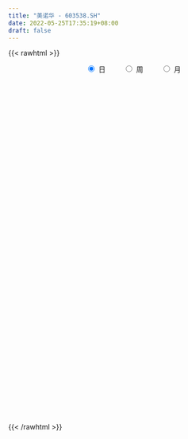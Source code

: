 ```yaml
---
title: "美诺华 - 603538.SH"
date: 2022-05-25T17:35:19+08:00
draft: false
---
```

{{< rawhtml >}}
    <div style="text-align: center">
        <label style="padding: 1rem;"><input style="margin-right: .5rem" type="radio" name="period" value="D" checked onclick="period_change(this)">日</label>
        <label style="padding: 1rem;"><input style="margin-right: .5rem" type="radio" name="period" value="W" onclick="period_change(this)">周</label>
        <label style="padding: 1rem;"><input style="margin-right: .5rem" type="radio" name="period" value="M" onclick="period_change(this)">月</label>
    </div>
    <div id="chart" style="height: 700px;"></div> 
    <script type="text/javascript">
        const D_v = [101509.86,77983.57,61990.1,72446.49,98496.09,72196.85,51278.34,44617.41,46410.54,61739.59,35628.0,101237.52,143397.83,104773.2,108444.79,111631.37,116997.83,120921.35,75676.99,84273.0,98879.96,60684.23,52141.86,52624.05,76038.33,61165.0,46690.86,50157.41,48902.5,52890.7,56224.4,46754.69,52794.32,44688.07,52999.59,61355.25,82078.17,33725.09,48815.95,31330.51,42282.07,28823.33,54162.56,39557.07,32168.35,34734.06,25665.54,41543.98,35601.46,45868.29,54881.11,40632.78,36849.16,42902.43,51967.14,43229.12,57947.31,33888.45,35408.0,36376.3,34069.43,42092.69,36943.45,34382.94,27628.51,25416.49,43336.16,22007.52,24365.72,26963.26,21442.0,24732.31,21743.31,44660.0,34645.9,31188.14,23027.72,51776.87,46417.66,32197.06,37072.39,24263.89,30145.68,43476.35,20200.27,15962.38,22598.08,23425.3,61645.22,133952.5,115313.52,65049.17,66238.01,71473.1,53689.39,46575.75,31470.53,55278.4,36216.94,27910.0,31661.62,27063.69,24966.94,34287.96,20115.81,27668.39,20802.28,13371.89,19413.54,15858.84,31680.21,74444.79,26793.86,23030.0,25979.16,14428.09,41780.61,20703.99,13764.7,35134.06,65538.29,54973.21,30983.71,74184.82,34961.04,19897.08,30358.2,33469.66,56375.26,32607.67,31205.2,30153.88,54146.08,67103.76,34839.69,31319.0,38860.23,36543.92,27541.81,48035.34,34016.09,25958.95,17417.2,30044.2,21926.83,22101.86,15345.0,18488.64,24659.65,14274.18,49556.28,23272.19,35439.69,35260.91,26594.61,28719.24,22392.88,28844.52,35281.03,26513.97,34673.15,23616.1,29923.33,18120.28,37194.64,25318.0,61041.91,31845.47,43346.69,19229.17,23364.74,28598.06,14092.0,23094.35,13892.0,17205.28,12559.0,11605.43,15969.56,16650.8,26886.54,32885.17,18242.14,15736.26,11340.8,16318.6,12051.0,17484.2,18377.34,46399.23,31567.78,33067.6,16613.1,13122.63,13256.36,9970.1,92509.7,60882.83,103925.59,40937.32,32054.52,48885.96,435438.13,45156.48,510069.79,500605.81,330754.4,292547.56,238022.27,266483.35,302492.87,383646.94,12600.06,366662.91,363165.32,361481.14,266915.74,298662.72,206981.08,234908.92,188866.29,205212.96,231137.81,197123.52,224771.22,127068.47,132047.98,165121.48,143520.1,141529.53,177076.44,157562.91,222018.99,185322.15,176452.39,138966.53,182670.05,263118.52,206559.11,220749.92,367039.84,252191.01,222890.29,136271.55,94147.91,100926.08,137807.64,84942.07,120752.87,81468.66]
const D_histogram = [0.0,-0.0485014245,-0.0922025243,-0.0531744684,0.0715197916,0.0670715294,0.0328136827,0.0256270181,-0.0236240538,-0.1144735606,-0.1785095229,0.0173406947,0.1500725161,0.3023132531,0.4128015151,0.7194927122,0.9151010989,1.1334060854,1.1381205172,1.0603643964,0.7896250834,0.5271068558,0.1974242086,-0.0126571593,0.0457854167,0.174277269,0.2393479499,0.2326310622,0.1150088206,0.0754522894,0.1084254864,0.0744787205,0.0078557315,-0.1281039832,-0.3383940047,-0.4724350686,-0.7050200805,-0.776887395,-0.9122368694,-0.9512041652,-0.9038522563,-0.8321754707,-0.7094606214,-0.6750819848,-0.6644254797,-0.6747017616,-0.6130588644,-0.5062580265,-0.469409844,-0.5213025813,-0.6325660707,-0.7048445582,-0.7051729026,-0.6338909584,-0.5953218675,-0.4547534645,-0.2770078741,-0.1325099513,-0.0882377855,-0.103161301,-0.0590817629,-0.0133815019,0.0022514639,0.0033196074,0.0232750145,0.0418440926,-0.0359746889,-0.0615561022,-0.0401512936,-0.0439338315,-0.0402305303,0.0261363842,0.0599561039,0.0223267336,0.0190555377,-0.0053104048,-0.0154434772,0.0936771107,0.1165328688,0.1623514907,0.2325544039,0.2863891316,0.3520168192,0.3569758125,0.3343224442,0.3273347298,0.301706417,0.2714321333,0.2736757628,0.4748872483,0.6302717458,0.6394988943,0.7019568251,0.7150471795,0.5889416163,0.3827736236,0.3022852253,0.3513257989,0.3224659925,0.2564066534,0.2260694492,0.1400633523,0.0348416005,-0.1242127358,-0.1775610852,-0.2642001023,-0.3448631335,-0.360606486,-0.3703883223,-0.3521022669,-0.4044482497,-0.6109945851,-0.6913723429,-0.6779462955,-0.6501950204,-0.5866343929,-0.4311482684,-0.3209396845,-0.2435178387,-0.0925086143,0.1377617511,0.1966425634,0.2492258752,0.3902639912,0.4686945413,0.4918551705,0.4818675879,0.5003064181,0.5969967902,0.622070749,0.5835702679,0.5569648749,0.5743164239,0.6597585873,0.6899984501,0.6256829898,0.4721387177,0.2651732632,0.0968726681,-0.0685860413,-0.1519577879,-0.2110710212,-0.2405505985,-0.3093513467,-0.3295630429,-0.3787743486,-0.3840067556,-0.4115786516,-0.4048203531,-0.3612981048,-0.1813191669,-0.0811866262,0.0014880889,0.0950484823,0.1571253977,0.1901131943,0.189304204,0.226273416,0.1549177056,0.0547914196,0.0770496462,-0.000824886,0.039398429,0.0429547887,0.1228002337,0.1375066541,0.2270871805,0.2530846637,0.1217798936,0.0025095625,-0.1023330105,-0.2511155365,-0.3558875177,-0.4976086888,-0.5722388777,-0.6378918512,-0.6036778286,-0.5340901782,-0.4709268654,-0.3910536317,-0.3773930531,-0.4255108915,-0.399091621,-0.3155802632,-0.2280229952,-0.1815669669,-0.1201360385,-0.079069048,-0.0814563133,0.047498742,0.1006604596,0.2156192192,0.2715341404,0.2990168497,0.3091092972,0.2955811006,0.4166167565,0.4781301847,0.7073437801,1.0491004855,1.464703004,1.926992788,2.2054861962,2.5712392332,2.9558021592,3.0789222818,2.8096379463,2.6773625584,2.0829616593,1.7205465002,1.5454158555,1.5794836846,1.8847914832,2.0539035455,2.4668052182,1.9899031283,1.0287225432,0.4897911769,-0.4070110375,-1.4355078873,-2.2321758807,-2.5597191442,-3.0616156501,-3.2763825979,-3.2324677203,-3.1323934637,-2.8739727347,-2.7645307502,-2.7051441266,-2.4341243918,-2.0914470477,-2.0980444371,-2.1818629487,-2.0456156365,-1.7183938994,-1.3306587472,-0.9171824227,-0.4529116838,-0.2334656772,-0.1414284316,0.2421351103,0.3620989598,0.1514618225,-0.0042512784,-0.1301301625,-0.1155423705,-0.0810608827,-0.0548785333,-0.2438291264,-0.2521116089]
const D_fast = [0.0,-0.0606267806,-0.1273785115,-0.1016440727,0.0409301353,0.0532497553,0.0271953294,0.0264154192,-0.0287416661,-0.148209563,-0.256872906,-0.0566875148,0.1135624357,0.341381486,0.5550701266,1.0416345018,1.4660181633,1.9676746711,2.2569192322,2.4442542105,2.3709211683,2.2401796547,1.9598530597,1.7466074019,1.8164963322,1.9885575016,2.11346517,2.1649060478,2.0760360114,2.0553425525,2.1154221212,2.1000950354,2.0354359792,1.8674502688,1.5725617461,1.320411915,0.9115718831,0.6454827198,0.2820740281,0.005305691,-0.1733054642,-0.3096725463,-0.3643228523,-0.4987147119,-0.6541645768,-0.833116299,-0.9247381179,-0.9445017866,-1.0250060651,-1.2072244478,-1.4766294548,-1.7251190819,-1.901740652,-1.9889314474,-2.0991928233,-2.0723127865,-1.9638191646,-1.8524487297,-1.8302360102,-1.870949851,-1.8416407536,-1.7992858681,-1.7830900362,-1.7811919909,-1.7554178302,-1.7263877289,-1.8132001826,-1.8541706215,-1.8428036363,-1.8575696321,-1.8639239635,-1.7910229529,-1.7422142072,-1.7742618942,-1.7727692057,-1.7984627493,-1.812456691,-1.6799168254,-1.6279278501,-1.5415213555,-1.4131798414,-1.2877478308,-1.1341159383,-1.039912992,-0.9789857492,-0.9041397812,-0.8543414897,-0.81675774,-0.7460951699,-0.4261618723,-0.1132094383,0.0558924338,0.2938395708,0.4856917201,0.506821561,0.3963469742,0.3914298822,0.5283019055,0.5800585972,0.5781009215,0.6042810796,0.5532908208,0.4567794691,0.2666719488,0.1689333282,0.0162442854,-0.1506345291,-0.2565295031,-0.35890842,-0.4286479313,-0.5821059766,-0.9414009582,-1.1946218018,-1.3506823282,-1.4854798082,-1.568577779,-1.5208787216,-1.4909050587,-1.4743626726,-1.3464806017,-1.0817697986,-0.9737283455,-0.8588385649,-0.6202344511,-0.4246302657,-0.2785058439,-0.1680265294,-0.0245110947,0.2214284749,0.4020201209,0.5094122068,0.6220480325,0.7829786876,1.0333604978,1.2360999731,1.3282052603,1.2926956675,1.1520235288,1.0079411007,0.825335881,0.7039746874,0.5920936989,0.5024764719,0.3563378871,0.2537354301,0.1098305373,0.0085964413,-0.1218701175,-0.2163169073,-0.2631191852,-0.128470039,-0.0486341548,0.0344125824,0.1517350964,0.2530933613,0.3336094564,0.3801265172,0.4736640831,0.4410377991,0.354609368,0.3961300061,0.3180492525,0.3681221748,0.3824172316,0.492962735,0.542045819,0.6883981405,0.7776667896,0.6768069928,0.5581640525,0.4277382268,0.2161768166,0.022432956,-0.2436903872,-0.4613802956,-0.6865062319,-0.8032116665,-0.8671465606,-0.9217149642,-0.9396051383,-1.020292823,-1.1747883843,-1.2481420191,-1.243525727,-1.2129742079,-1.2119099213,-1.1805130025,-1.159213274,-1.1819646176,-1.0411348768,-0.9628080443,-0.7939444799,-0.6701460237,-0.5679091019,-0.48053933,-0.4201722515,-0.1949824065,-0.0139364321,0.3921131083,0.9961449351,1.7779232046,2.7219611855,3.5518261428,4.5603889881,5.6839024539,6.576753147,7.009878298,7.5469435497,7.4732830654,7.5410045314,7.7522278506,8.1811666009,8.9576722702,9.6402602189,10.6698631961,10.6904368883,9.986436939,9.5699533669,8.5713983931,7.1840245716,5.829312608,4.8618395584,3.5945391399,2.5606765427,1.7964744902,1.1134503808,0.6533779261,0.0716872232,-0.5452121848,-0.882723548,-1.0629079659,-1.5940164646,-2.2233007133,-2.5984573102,-2.7008340479,-2.6457635826,-2.4615828638,-2.1105400458,-1.9494604585,-1.8927803208,-1.4486830013,-1.2381944119,-1.4109660936,-1.5677420141,-1.7261534388,-1.7404512395,-1.7262349723,-1.7137722562,-1.963680131,-2.0349905157]
const D_slow = [0.0,-0.0121253561,-0.0351759872,-0.0484696043,-0.0305896564,-0.013821774,-0.0056183534,0.0007884012,-0.0051176123,-0.0337360024,-0.0783633831,-0.0740282095,-0.0365100805,0.0390682328,0.1422686116,0.3221417896,0.5509170644,0.8342685857,1.118798715,1.3838898141,1.581296085,1.7130727989,1.7624288511,1.7592645612,1.7707109154,1.8142802327,1.8741172201,1.9322749857,1.9610271908,1.9798902632,2.0069966348,2.0256163149,2.0275802478,1.995554252,1.9109557508,1.7928469836,1.6165919635,1.4223701148,1.1943108974,0.9565098561,0.7305467921,0.5225029244,0.3451377691,0.1763672729,0.0102609029,-0.1584145375,-0.3116792536,-0.4382437602,-0.5555962212,-0.6859218665,-0.8440633842,-1.0202745237,-1.1965677494,-1.355040489,-1.5038709558,-1.617559322,-1.6868112905,-1.7199387783,-1.7419982247,-1.76778855,-1.7825589907,-1.7859043662,-1.7853415002,-1.7845115983,-1.7786928447,-1.7682318215,-1.7772254938,-1.7926145193,-1.8026523427,-1.8136358006,-1.8236934332,-1.8171593371,-1.8021703111,-1.7965886277,-1.7918247433,-1.7931523445,-1.7970132138,-1.7735939361,-1.7444607189,-1.7038728463,-1.6457342453,-1.5741369624,-1.4861327576,-1.3968888045,-1.3133081934,-1.231474511,-1.1560479067,-1.0881898734,-1.0197709327,-0.9010491206,-0.7434811841,-0.5836064605,-0.4081172543,-0.2293554594,-0.0821200553,0.0135733506,0.0891446569,0.1769761066,0.2575926047,0.3216942681,0.3782116304,0.4132274685,0.4219378686,0.3908846846,0.3464944133,0.2804443878,0.1942286044,0.1040769829,0.0114799023,-0.0765456644,-0.1776577268,-0.3304063731,-0.5032494588,-0.6727360327,-0.8352847878,-0.981943386,-1.0897304531,-1.1699653743,-1.2308448339,-1.2539719875,-1.2195315497,-1.1703709089,-1.1080644401,-1.0104984423,-0.893324807,-0.7703610144,-0.6498941174,-0.5248175128,-0.3755683153,-0.220050628,-0.0741580611,0.0650831576,0.2086622636,0.3736019105,0.546101523,0.7025222704,0.8205569499,0.8868502656,0.9110684327,0.8939219223,0.8559324754,0.8031647201,0.7430270704,0.6656892338,0.583298473,0.4886048859,0.392603197,0.2897085341,0.1885034458,0.0981789196,0.0528491279,0.0325524713,0.0329244936,0.0566866141,0.0959679636,0.1434962621,0.1908223131,0.2473906671,0.2861200935,0.2998179484,0.31908036,0.3188741385,0.3287237457,0.3394624429,0.3701625013,0.4045391648,0.46131096,0.5245821259,0.5550270993,0.5556544899,0.5300712373,0.4672923532,0.3783204737,0.2539183015,0.1108585821,-0.0486143807,-0.1995338378,-0.3330563824,-0.4507880987,-0.5485515067,-0.6428997699,-0.7492774928,-0.8490503981,-0.9279454639,-0.9849512127,-1.0303429544,-1.060376964,-1.080144226,-1.1005083043,-1.0886336188,-1.0634685039,-1.0095636991,-0.941680164,-0.8669259516,-0.7896486273,-0.7157533521,-0.611599163,-0.4920666168,-0.3152306718,-0.0529555504,0.3132202006,0.7949683976,1.3463399466,1.9891497549,2.7281002947,3.4978308652,4.2002403517,4.8695809913,5.3903214062,5.8204580312,6.2068119951,6.6016829162,7.072880787,7.5863566734,8.2030579779,8.70053376,8.9577143958,9.08016219,8.9784094306,8.6195324588,8.0614884887,7.4215587026,6.6561547901,5.8370591406,5.0289422105,4.2458438446,3.5273506609,2.8362179733,2.1599319417,1.5514008438,1.0285390818,0.5040279726,-0.0414377646,-0.5528416737,-0.9824401486,-1.3151048354,-1.5444004411,-1.657628362,-1.7159947813,-1.7513518892,-1.6908181116,-1.6002933717,-1.5624279161,-1.5634907357,-1.5960232763,-1.6249088689,-1.6451740896,-1.6588937229,-1.7198510045,-1.7828789068]
const D_data = [['2021-05-14', 36.8, 37.21, 35.9, 38.54],['2021-05-17', 37.68, 36.45, 36.1, 37.85],['2021-05-18', 36.1, 36.2, 35.15, 36.6],['2021-05-19', 36.24, 37.16, 35.3, 37.16],['2021-05-20', 37.01, 38.68, 36.01, 39.7],['2021-05-21', 38.54, 37.44, 37.05, 39.2],['2021-05-24', 36.66, 37.0, 36.13, 37.6],['2021-05-25', 36.9, 37.25, 36.9, 37.94],['2021-05-26', 36.8, 36.57, 36.2, 37.13],['2021-05-27', 36.45, 35.61, 35.26, 36.45],['2021-05-28', 35.35, 35.4, 35.22, 35.92],['2021-05-31', 36.59, 38.94, 36.28, 38.94],['2021-06-01', 40.43, 39.1, 38.35, 41.2],['2021-06-02', 39.49, 40.3, 38.51, 41.09],['2021-06-03', 40.88, 40.79, 40.1, 42.5],['2021-06-04', 40.79, 44.87, 40.79, 44.87],['2021-06-07', 46.38, 45.56, 44.68, 47.32],['2021-06-08', 45.54, 47.89, 45.54, 49.59],['2021-06-09', 47.74, 46.87, 46.62, 48.97],['2021-06-10', 46.5, 46.7, 46.15, 48.48],['2021-06-11', 46.67, 44.29, 43.78, 46.7],['2021-06-15', 43.8, 43.71, 43.03, 44.76],['2021-06-16', 43.53, 41.8, 41.6, 43.85],['2021-06-17', 42.38, 42.16, 41.3, 42.8],['2021-06-18', 42.68, 45.38, 41.99, 46.0],['2021-06-21', 45.01, 47.11, 45.01, 47.9],['2021-06-22', 47.49, 47.27, 45.7, 48.25],['2021-06-23', 46.98, 46.99, 46.44, 48.76],['2021-06-24', 46.5, 45.68, 45.3, 46.77],['2021-06-25', 46.63, 46.59, 45.3, 48.4],['2021-06-28', 47.56, 47.84, 47.21, 49.4],['2021-06-29', 47.4, 47.36, 46.07, 47.69],['2021-06-30', 47.26, 47.0, 46.23, 48.65],['2021-07-01', 46.05, 45.82, 45.61, 47.69],['2021-07-02', 45.62, 44.04, 43.21, 45.92],['2021-07-05', 43.01, 44.0, 42.8, 45.39],['2021-07-06', 43.96, 41.54, 40.7, 44.2],['2021-07-07', 41.65, 42.35, 40.9, 42.5],['2021-07-08', 42.18, 40.5, 40.26, 42.34],['2021-07-09', 40.24, 40.64, 39.35, 40.79],['2021-07-12', 41.25, 41.12, 39.7, 41.99],['2021-07-13', 40.63, 41.14, 40.01, 41.29],['2021-07-14', 41.3, 41.75, 40.96, 43.15],['2021-07-15', 41.45, 40.55, 40.0, 41.45],['2021-07-16', 40.06, 39.85, 39.7, 40.48],['2021-07-19', 39.52, 39.04, 38.02, 39.55],['2021-07-20', 38.51, 39.53, 38.51, 39.98],['2021-07-21', 39.45, 40.05, 39.21, 40.83],['2021-07-22', 39.8, 39.1, 38.91, 39.99],['2021-07-23', 38.87, 37.46, 37.0, 38.87],['2021-07-26', 37.14, 35.7, 35.0, 37.4],['2021-07-27', 35.7, 35.02, 34.97, 36.7],['2021-07-28', 35.03, 35.0, 33.5, 35.7],['2021-07-29', 35.5, 35.37, 34.85, 36.2],['2021-07-30', 35.02, 34.56, 33.39, 35.1],['2021-08-02', 34.56, 35.68, 33.58, 35.95],['2021-08-03', 35.38, 36.48, 35.16, 37.4],['2021-08-04', 36.47, 36.53, 35.8, 37.14],['2021-08-05', 36.78, 35.45, 35.37, 36.8],['2021-08-06', 35.05, 34.46, 34.31, 35.59],['2021-08-09', 34.46, 34.96, 34.25, 35.5],['2021-08-10', 35.48, 34.94, 34.44, 35.5],['2021-08-11', 35.14, 34.47, 34.41, 35.14],['2021-08-12', 34.37, 34.08, 34.03, 34.8],['2021-08-13', 34.08, 34.13, 33.74, 34.48],['2021-08-16', 34.1, 33.99, 33.74, 34.41],['2021-08-17', 34.02, 32.37, 32.33, 34.02],['2021-08-18', 32.21, 32.45, 32.16, 32.68],['2021-08-19', 32.47, 32.73, 32.2, 33.2],['2021-08-20', 32.52, 32.17, 31.5, 32.73],['2021-08-23', 32.0, 31.97, 31.73, 32.34],['2021-08-24', 32.02, 32.68, 31.89, 32.89],['2021-08-25', 32.74, 32.32, 32.18, 32.8],['2021-08-26', 32.12, 31.19, 30.78, 32.28],['2021-08-27', 30.97, 31.27, 30.68, 32.07],['2021-08-30', 31.3, 30.68, 30.35, 31.81],['2021-08-31', 30.57, 30.5, 30.11, 30.99],['2021-09-01', 30.36, 32.04, 29.8, 32.2],['2021-09-02', 32.1, 31.15, 30.78, 32.17],['2021-09-03', 31.14, 31.49, 30.68, 31.76],['2021-09-06', 31.3, 32.03, 31.26, 32.29],['2021-09-07', 32.07, 32.14, 31.74, 32.27],['2021-09-08', 32.37, 32.65, 31.98, 32.75],['2021-09-09', 32.77, 32.16, 32.13, 33.48],['2021-09-10', 32.16, 31.85, 31.8, 32.29],['2021-09-13', 31.81, 32.05, 31.75, 32.36],['2021-09-14', 32.1, 31.81, 31.78, 32.66],['2021-09-15', 31.7, 31.67, 31.02, 32.16],['2021-09-16', 31.65, 32.07, 31.62, 33.2],['2021-09-17', 32.3, 35.28, 32.3, 35.28],['2021-09-22', 35.09, 36.0, 34.72, 36.45],['2021-09-23', 35.58, 35.03, 34.75, 35.69],['2021-09-24', 34.9, 36.36, 34.81, 36.97],['2021-09-27', 36.51, 36.47, 35.81, 37.84],['2021-09-28', 35.89, 34.92, 34.55, 36.14],['2021-09-29', 34.82, 33.4, 33.4, 35.37],['2021-09-30', 33.66, 34.48, 33.6, 35.16],['2021-10-08', 35.08, 36.3, 35.03, 37.48],['2021-10-11', 36.44, 35.68, 35.4, 37.0],['2021-10-12', 35.39, 35.23, 34.72, 35.91],['2021-10-13', 35.16, 35.66, 35.0, 35.89],['2021-10-14', 35.86, 34.85, 34.72, 35.87],['2021-10-15', 34.78, 34.22, 34.01, 35.13],['2021-10-18', 33.99, 32.85, 32.78, 33.99],['2021-10-19', 32.8, 33.53, 32.62, 33.73],['2021-10-20', 33.52, 32.6, 32.48, 33.73],['2021-10-21', 32.59, 32.01, 31.61, 32.85],['2021-10-22', 31.9, 32.3, 31.7, 32.32],['2021-10-25', 32.55, 32.02, 31.8, 32.56],['2021-10-26', 32.0, 32.1, 31.81, 32.5],['2021-10-27', 32.1, 30.8, 30.5, 32.28],['2021-10-28', 28.5, 27.72, 27.72, 29.42],['2021-10-29', 27.72, 27.94, 27.58, 28.35],['2021-11-01', 28.0, 28.3, 27.74, 28.77],['2021-11-02', 28.58, 27.95, 27.72, 28.76],['2021-11-03', 28.1, 28.02, 27.81, 28.46],['2021-11-04', 28.05, 29.21, 27.89, 29.56],['2021-11-05', 29.25, 28.9, 28.86, 29.75],['2021-11-08', 28.9, 28.6, 28.4, 28.99],['2021-11-09', 29.0, 29.83, 28.66, 30.3],['2021-11-10', 31.32, 31.7, 30.62, 32.29],['2021-11-11', 30.8, 30.3, 29.91, 31.3],['2021-11-12', 30.31, 30.54, 29.96, 31.39],['2021-11-15', 30.54, 32.28, 30.3, 33.28],['2021-11-16', 32.02, 32.3, 31.9, 32.96],['2021-11-17', 32.27, 32.15, 32.04, 32.75],['2021-11-18', 32.3, 32.06, 31.8, 32.75],['2021-11-19', 32.1, 32.75, 31.61, 32.8],['2021-11-22', 33.0, 34.42, 32.63, 35.27],['2021-11-23', 34.38, 34.3, 33.63, 35.42],['2021-11-24', 33.9, 33.93, 33.43, 34.52],['2021-11-25', 33.77, 34.36, 33.52, 35.0],['2021-11-26', 34.89, 35.36, 34.7, 36.56],['2021-11-29', 35.38, 37.03, 35.38, 37.6],['2021-11-30', 36.52, 37.26, 36.51, 37.38],['2021-12-01', 37.11, 36.6, 36.51, 38.01],['2021-12-02', 36.72, 35.44, 35.27, 36.72],['2021-12-03', 35.26, 34.21, 33.99, 35.31],['2021-12-06', 34.0, 33.95, 33.8, 34.71],['2021-12-07', 34.19, 33.22, 32.69, 34.58],['2021-12-08', 33.22, 33.61, 32.8, 34.06],['2021-12-09', 33.65, 33.5, 33.18, 34.05],['2021-12-10', 33.7, 33.56, 33.33, 33.95],['2021-12-13', 33.4, 32.68, 32.59, 33.6],['2021-12-14', 32.52, 32.88, 32.52, 33.48],['2021-12-15', 32.88, 32.12, 32.1, 32.95],['2021-12-16', 32.33, 32.28, 32.16, 32.72],['2021-12-17', 32.35, 31.64, 31.64, 32.44],['2021-12-20', 31.72, 31.72, 31.62, 32.49],['2021-12-21', 31.63, 32.03, 31.5, 32.12],['2021-12-22', 32.29, 34.14, 32.03, 34.32],['2021-12-23', 33.99, 33.8, 33.26, 34.2],['2021-12-24', 33.91, 34.05, 33.56, 34.28],['2021-12-27', 34.07, 34.71, 33.88, 34.97],['2021-12-28', 34.71, 34.85, 34.31, 35.53],['2021-12-29', 34.72, 34.9, 34.62, 35.65],['2021-12-30', 34.88, 34.74, 34.43, 35.14],['2021-12-31', 34.8, 35.51, 34.74, 35.73],['2022-01-04', 35.55, 34.25, 33.75, 36.0],['2022-01-05', 34.15, 33.55, 33.16, 34.29],['2022-01-06', 33.57, 34.97, 33.56, 35.25],['2022-01-07', 34.9, 33.64, 33.61, 35.0],['2022-01-10', 33.89, 35.08, 33.32, 35.68],['2022-01-11', 35.09, 34.82, 34.5, 35.25],['2022-01-12', 34.89, 36.12, 34.51, 36.45],['2022-01-13', 35.95, 35.72, 35.38, 36.26],['2022-01-14', 35.64, 37.15, 35.22, 37.7],['2022-01-17', 37.15, 36.93, 36.38, 37.37],['2022-01-18', 36.76, 34.9, 34.8, 36.8],['2022-01-19', 34.76, 34.5, 34.21, 35.24],['2022-01-20', 34.51, 34.11, 34.1, 35.48],['2022-01-21', 34.35, 32.8, 32.45, 34.7],['2022-01-24', 32.44, 32.48, 32.1, 33.14],['2022-01-25', 32.48, 31.05, 30.86, 33.0],['2022-01-26', 31.15, 30.9, 30.36, 31.65],['2022-01-27', 31.06, 30.15, 30.15, 31.42],['2022-01-28', 30.2, 30.8, 30.2, 31.0],['2022-02-07', 31.23, 31.03, 30.85, 31.55],['2022-02-08', 31.06, 30.85, 30.1, 31.33],['2022-02-09', 31.0, 31.03, 30.8, 31.25],['2022-02-10', 31.24, 30.06, 29.91, 31.28],['2022-02-11', 30.07, 28.77, 28.65, 30.08],['2022-02-14', 28.77, 29.2, 28.75, 29.63],['2022-02-15', 29.09, 29.8, 29.03, 30.14],['2022-02-16', 30.28, 29.96, 29.52, 30.28],['2022-02-17', 29.91, 29.5, 29.36, 30.14],['2022-02-18', 29.45, 29.71, 29.06, 29.71],['2022-02-21', 29.9, 29.5, 29.32, 30.07],['2022-02-22', 29.4, 28.84, 28.71, 29.4],['2022-02-23', 28.85, 30.66, 28.85, 31.65],['2022-02-24', 30.6, 30.11, 29.77, 31.17],['2022-02-25', 30.22, 31.32, 30.22, 31.83],['2022-02-28', 31.4, 31.1, 30.68, 31.4],['2022-03-01', 31.1, 31.07, 30.87, 31.5],['2022-03-02', 31.05, 31.08, 30.46, 31.3],['2022-03-03', 31.08, 30.91, 30.71, 31.35],['2022-03-04', 30.81, 33.08, 30.52, 34.0],['2022-03-07', 33.08, 33.11, 32.65, 33.75],['2022-03-08', 36.35, 36.42, 33.51, 36.42],['2022-03-09', 40.06, 40.06, 40.06, 40.06],['2022-03-10', 44.07, 44.07, 44.07, 44.07],['2022-03-11', 48.48, 48.48, 48.48, 48.48],['2022-03-14', 49.59, 50.0, 49.0, 53.33],['2022-03-15', 55.0, 55.0, 55.0, 55.0],['2022-03-16', 60.5, 59.83, 53.35, 60.5],['2022-03-17', 56.99, 60.8, 55.55, 65.81],['2022-03-18', 61.0, 58.4, 56.5, 62.6],['2022-03-21', 58.0, 61.88, 58.0, 64.13],['2022-03-22', 60.01, 56.76, 55.69, 61.0],['2022-03-23', 57.28, 59.4, 57.0, 62.4],['2022-03-24', 58.01, 62.46, 57.4, 65.34],['2022-03-25', 61.99, 66.87, 60.0, 68.71],['2022-03-28', 73.56, 73.56, 73.56, 73.56],['2022-03-29', 80.0, 75.77, 75.56, 80.92],['2022-03-30', 75.78, 83.35, 73.56, 83.35],['2022-03-31', 81.65, 75.02, 75.02, 86.68],['2022-04-01', 71.0, 67.52, 67.52, 72.79],['2022-04-06', 67.52, 70.64, 62.8, 70.83],['2022-04-07', 70.0, 63.58, 63.58, 72.28],['2022-04-08', 61.79, 57.22, 57.22, 61.79],['2022-04-11', 54.48, 54.89, 53.88, 57.8],['2022-04-12', 55.55, 56.9, 54.5, 58.86],['2022-04-13', 54.36, 51.21, 51.21, 54.99],['2022-04-14', 50.24, 51.21, 49.58, 53.14],['2022-04-15', 50.06, 52.15, 49.56, 55.25],['2022-04-18', 51.88, 51.35, 50.27, 53.0],['2022-04-19', 51.0, 52.45, 51.0, 54.22],['2022-04-20', 51.4, 49.77, 48.96, 52.48],['2022-04-21', 49.99, 47.76, 47.42, 51.36],['2022-04-22', 47.0, 49.51, 46.5, 51.33],['2022-04-25', 49.52, 50.44, 47.99, 51.38],['2022-04-26', 49.98, 45.4, 45.4, 49.98],['2022-04-27', 42.0, 42.5, 40.86, 43.66],['2022-04-28', 41.66, 43.66, 41.05, 44.18],['2022-04-29', 43.66, 45.69, 43.01, 46.36],['2022-05-05', 45.0, 47.0, 43.99, 47.85],['2022-05-06', 45.31, 48.39, 45.18, 49.98],['2022-05-09', 48.52, 50.63, 46.9, 53.23],['2022-05-10', 48.3, 48.9, 47.23, 49.3],['2022-05-11', 48.9, 47.75, 47.74, 52.1],['2022-05-12', 46.95, 52.49, 46.95, 52.53],['2022-05-13', 51.83, 50.56, 49.55, 52.7],['2022-05-16', 49.87, 46.15, 45.65, 50.7],['2022-05-17', 46.65, 45.68, 44.61, 47.17],['2022-05-18', 45.01, 45.01, 44.9, 46.47],['2022-05-19', 44.0, 46.14, 44.0, 46.48],['2022-05-20', 45.82, 46.21, 44.85, 48.15],['2022-05-23', 45.99, 45.98, 45.52, 46.98],['2022-05-24', 46.33, 42.48, 42.43, 46.65],['2022-05-25', 42.1, 43.76, 42.05, 44.23]]
const W_v = [124.11,437.54,441707.0800000001,300527.17,228438.14,205421.24,145084.65,119637.72,58928.71,87404.41,106033.52,74004.82,54532.47,90398.89,60331.91,63433.22,43325.83,39255.15,43190.06,44317.87,80725.14,85800.61,100531.16,79028.7,66111.52,34040.41,73755.17,66412.2,31610.27,48973.59,33712.15,33794.56,21266.68,43478.09,40304.16,21592.98,111305.65,34764.75,18687.8,28298.96,16073.96,21322.32,21887.29,12315.81,262610.44,71182.34,53236.99,39864.76,43006.55,94306.98,51439.91,178141.04,74351.16,64024.23,64984.4,46658.72,40731.77,35459.06,29780.3,30665.47,138167.77,370435.0499999999,209384.91,170928.48,140034.26,147976.65,98427.35,67972.04,123569.44,238714.85,126688.35,98974.78,56794.54,49436.18,69357.25,107131.59,82384.25,66790.86,104684.41,162357.92,182349.77,281123.44,288959.08,153571.86,88984.32,135426.09,387193.67,290613.46,154152.98,64353.91,141144.64,188490.92,289345.69,254955.04,92679.97,79666.38,102511.85,104475.31,145845.79,135093.02,122483.84,95154.63,171984.34,83755.86,79926.49,129295.06,164408.6,124515.07,139137.37,280880.65,247968.87,22384.6,104919.74,195587.93,260918.14,230653.01,334339.27,219642.99,271122.61,362988.66,329534.3,274092.54,341645.83,145990.46,122243.11,164715.85,160009.93,195428.07,515162.45,355533.61,235944.92,196525.63,568327.76,559876.1499999999,391606.58,398306.36,356793.02,517077.5699999999,562486.12,412351.13,207580.46,190853.65,295496.52,187619.71,217147.06,255287.01,209456.11,307562.35,245020.32,271961.97,437994.0,534958.8100000001,355794.82,466502.23,370432.39,283281.02,269510.7,186919.3,213335.01,255378.13,153327.86,107901.03,90353.89,35184.38,139324.4,262138.56,155840.77,170114.45,147984.97,147293.89,158077.58,244964.58,209795.6,218383.72,487174.97,277043.95,304348.29,317740.07,182411.57,122155.45,145714.32,67394.43,47476.95,211554.99,123554.67,81206.62,79292.68,108004.34,200208.79,143419.95,106134.37,464313.65,1079335.6700000002,265009.92,545200.1900000001,383113.1,239673.88,569484.71,496749.13,241488.47,259806.47,253461.07,257304.97,196993.38,183413.33,227232.62,206849.18,175117.02,142089.15,147223.52,184607.45,155158.58,257583.48,246600.7,203208.77,55278.4,147819.19,116246.33,168191.24,125921.85,200393.97,192870.8,204488.09,208666.6,152969.39,107906.53,147201.99,141812.16,120084.25,171598.16,146384.13,80842.63,103997.5,73688.8,146896.15,145471.89,286686.22,1822024.6099999999,1483192.9899999998,1370825.1700000002,740552.72,1047111.8,709287.5600000001,918432.88,321636.58,1309658.4000000001,692043.47,287163.6]
const W_histogram = [0.0,0.6412973219,1.1506817728,1.4580838562,1.4467652951,1.3286820259,1.1015893857,0.7500312511,0.4417200563,0.283860704,0.1655098669,0.0143015965,-0.1001994502,-0.0986065708,-0.2248646315,-0.4797814011,-0.6157217099,-0.7231754648,-0.8122515236,-0.7777016741,-0.6828710726,-0.5583566556,-0.4225657159,-0.337356616,-0.1845665669,-0.1135124577,-0.0243389535,-0.0865423566,-0.1070186459,-0.1468341271,-0.143820862,-0.2542179195,-0.3253153495,-0.3048919731,-0.2992629533,-0.2791114321,-0.2123062032,-0.2056227849,-0.1626416885,-0.1445687678,-0.1723690248,-0.1417728121,-0.201723177,-0.3538292735,-0.5200722515,-0.6629077802,-0.8091257055,-0.8111613427,-0.7978476688,-0.6480209608,-0.5190929627,-0.3697510527,-0.3167211363,-0.2649656703,-0.2350337574,-0.1674897131,-0.1091606823,-0.070131334,-0.0362651913,0.0292396123,0.1608777073,0.4168355772,0.4312473993,0.4356227941,0.4898446292,0.5335320465,0.6080814409,0.5857399549,0.7218721375,0.8666027168,0.870367263,0.7375834084,0.6184137647,0.4382289551,0.273641299,0.256690092,0.1453562322,0.0446664592,0.0787439162,0.0345874423,0.0205316646,0.1243754715,0.0959252673,0.1037125023,0.0698971775,0.1080671548,0.1985666625,0.2706496813,0.1950488402,0.1829509257,0.1453127398,0.1273486071,0.1942259357,0.0789863351,-0.0613277522,-0.1430456732,-0.135512532,-0.1213024851,-0.0548298273,-0.0207414962,-0.1133325497,-0.1251347802,-0.1925652447,-0.3131610616,-0.2989493733,-0.2327770139,-0.1974486491,-0.1274736798,-0.0582548003,0.0566509074,0.0183303942,-0.0052021288,0.0619984477,0.088816097,0.1810265052,0.1689231648,0.2342880246,0.1984628564,0.2012224365,0.2912274024,0.4088871591,0.4260122284,0.3298688582,0.2160439103,0.1322595231,0.132506442,0.0667003094,-0.1186977284,-0.0698551312,-0.172620853,-0.170465903,-0.2620598151,0.1105527292,0.2864248388,0.3176498762,0.4029071175,0.2772821533,0.6181212017,0.8099710402,0.906094041,0.8447091138,0.9857411985,1.4063374978,1.3880408207,1.5068819539,1.8401665511,2.332028562,2.170891676,1.7370267218,1.3185911657,1.1557747803,0.6593840907,0.1130895107,-0.3595227537,-0.5286997095,-0.9015815553,-0.910203528,-0.7932870985,-0.6134937008,-1.1336674555,-1.5291991661,-1.8460004137,-2.1251872877,-2.1507207413,-2.0493193101,-2.1753271558,-2.2210707133,-2.2007496514,-2.1995257163,-2.0036586695,-1.8593344776,-1.4947354301,-1.1877442626,-0.9079102907,-0.4809230422,-0.1144546145,0.0521802067,0.0272730952,-0.043693141,-0.2239479077,-0.3140477761,-0.3294378055,-0.20326974,-0.0175008075,0.0172369084,0.0090577265,0.072028212,0.1403908551,0.3460756901,0.3512061681,0.28508501,0.628312004,1.2488910411,1.332101652,1.1598085297,1.0111721748,0.7379844238,1.1339105189,1.2845171768,1.3771151384,1.4330196304,1.2197742033,0.7919843723,0.4169067252,-0.008528233,-0.4757517457,-0.7649010931,-0.9402140152,-1.1368661325,-1.2663465434,-1.2725754095,-1.189391138,-0.8558940102,-0.5310088582,-0.4162425507,-0.2021168466,-0.1853676446,-0.2825749145,-0.601183182,-0.7009791441,-0.6134026383,-0.3752014677,-0.0286963487,0.1276382048,0.1882001351,0.1040815049,0.2097828015,0.3678135961,0.3370081286,0.5320295458,0.3555520936,0.1046387218,-0.1819293716,-0.2858696653,-0.2264842807,-0.0577537522,1.0412716282,2.3136810059,3.5302533525,4.1409531045,3.6316482732,2.7725339888,1.8879598637,0.9541909555,0.4524537932,0.212953055,-0.2662044796,-0.7485957265]
const W_fast = [0.0,0.8016216524,1.5986765465,2.270599594,2.6209723566,2.8350595939,2.8833643002,2.7193139783,2.5214327975,2.4345386212,2.3575652509,2.2099323796,2.0703814704,2.0473227071,1.8648484885,1.4899863686,1.2001156323,0.9118680112,0.6197290715,0.4598535025,0.3839663359,0.368891589,0.3990410996,0.3999110456,0.5065594529,0.5492354478,0.6323242136,0.5484852214,0.5012542705,0.4247302576,0.3917883071,0.2178367698,0.0654105025,0.0096108856,-0.0595758329,-0.1092021698,-0.0954734917,-0.1401957696,-0.1378750953,-0.1559443666,-0.2268368798,-0.2316838701,-0.3420650292,-0.5826284442,-0.878889485,-1.1874519588,-1.5359513105,-1.7407772833,-1.9269255267,-1.9391040589,-1.9399493014,-1.8830451546,-1.9091955222,-1.9236814738,-1.9525080002,-1.9268363842,-1.8957975239,-1.8743010092,-1.8495011643,-1.7766864577,-1.6048289359,-1.2446621717,-1.1224384997,-1.0091574064,-0.832474414,-0.6554039851,-0.4288342305,-0.3047407277,0.0118594892,0.3732407477,0.5945971097,0.6462091072,0.6816429046,0.6110153339,0.5148380026,0.5620593185,0.4870645167,0.3975413585,0.4513047945,0.4157951812,0.4068723198,0.5418099944,0.5373411071,0.5710564677,0.5547154372,0.6199022032,0.7600433765,0.8997888157,0.8729501847,0.9065900016,0.9052800006,0.9191530197,1.0345868322,0.9390938154,0.7834477901,0.6659684507,0.6396234589,0.6235078846,0.6762730855,0.7051760425,0.5842518517,0.5411659261,0.4255941504,0.2267080681,0.166182413,0.1741605191,0.1601267216,0.1982332709,0.2528884503,0.3819568848,0.3482189702,0.323385915,0.4060861034,0.4551077769,0.5925748114,0.6227022622,0.7466391281,0.760429674,0.8134948633,0.9763066798,1.1961882263,1.3198163527,1.306140197,1.2463262267,1.1956067202,1.2289802497,1.1798491945,0.9647767245,0.9961555389,0.8502346038,0.8097730781,0.6526642122,1.0529149389,1.3003932582,1.4110307646,1.5970147852,1.5407103593,2.0360797082,2.4304223068,2.7530688178,2.902861169,3.2903285534,4.0625092271,4.3912227552,4.8867843769,5.6801106118,6.7549797632,7.1365657963,7.1369575225,7.0481697578,7.1742970675,6.8427524005,6.3247301982,5.7622372454,5.4608853622,4.8626081276,4.6264352729,4.5450299278,4.5714499003,3.7678592817,2.9900277795,2.2117264285,1.4012427327,0.8380290937,0.4271006974,-0.2427389373,-0.8437501732,-1.3736165241,-1.9222740181,-2.2273216386,-2.5478310661,-2.5569158762,-2.5468607743,-2.4940043751,-2.1872478872,-1.849393113,-1.6697132402,-1.6878020779,-1.7696915994,-2.005933343,-2.1745451553,-2.2722946362,-2.1969440056,-2.0155502751,-1.9765033321,-1.9824180823,-1.9014405439,-1.797980187,-1.5057764295,-1.4128444095,-1.407694315,-0.9073893201,0.0254124774,0.4416485012,0.5593075114,0.6634642001,0.5747725551,1.2541762799,1.725912232,2.1627889782,2.5769483779,2.6686465015,2.4388527636,2.1680017979,1.7404347814,1.1542733323,0.6738987116,0.2635322857,-0.2173363647,-0.6634034115,-0.98777613,-1.201939643,-1.0824160177,-0.8902830803,-0.8795774105,-0.715980918,-0.7455736272,-0.9134246257,-1.3823286887,-1.6573694368,-1.7231435905,-1.5787427869,-1.2394117551,-1.0511676504,-0.9435556863,-1.0016539402,-0.8435069433,-0.5935227497,-0.540076185,-0.2120473814,-0.2996368102,-0.5243905016,-0.8564409378,-1.0318486478,-1.0290843335,-0.8747922429,0.4845510444,2.3353806737,4.4345163584,6.0804543865,6.4790616235,6.3130808362,5.9004966772,5.2052755078,4.8166517938,4.6303893193,4.0846806648,3.4151404863]
const W_slow = [0.0,0.1603243305,0.4479947737,0.8125157377,1.1742070615,1.506377568,1.7817749144,1.9692827272,2.0797127413,2.1506779173,2.192055384,2.1956307831,2.1705809206,2.1459292779,2.08971312,1.9697677697,1.8158373422,1.635043476,1.4319805951,1.2375551766,1.0668374085,0.9272482446,0.8216068156,0.7372676616,0.6911260198,0.6627479054,0.6566631671,0.6350275779,0.6082729164,0.5715643847,0.5356091692,0.4720546893,0.3907258519,0.3145028586,0.2396871203,0.1699092623,0.1168327115,0.0654270153,0.0247665932,-0.0113755988,-0.054467855,-0.089911058,-0.1403418522,-0.2287991706,-0.3588172335,-0.5245441786,-0.7268256049,-0.9296159406,-1.1290778578,-1.291083098,-1.4208563387,-1.5132941019,-1.592474386,-1.6587158035,-1.7174742429,-1.7593466711,-1.7866368417,-1.8041696752,-1.813235973,-1.8059260699,-1.7657066431,-1.6614977488,-1.553685899,-1.4447802005,-1.3223190432,-1.1889360316,-1.0369156714,-0.8904806826,-0.7100126483,-0.4933619691,-0.2757701533,-0.0913743012,0.06322914,0.1727863788,0.2411967035,0.3053692265,0.3417082845,0.3528748993,0.3725608784,0.381207739,0.3863406551,0.417434523,0.4414158398,0.4673439654,0.4848182598,0.5118350485,0.5614767141,0.6291391344,0.6779013445,0.7236390759,0.7599672608,0.7918044126,0.8403608965,0.8601074803,0.8447755423,0.8090141239,0.7751359909,0.7448103697,0.7311029128,0.7259175388,0.6975844014,0.6663007063,0.6181593951,0.5398691297,0.4651317864,0.4069375329,0.3575753706,0.3257069507,0.3111432506,0.3253059774,0.329888576,0.3285880438,0.3440876557,0.36629168,0.4115483062,0.4537790974,0.5123511036,0.5619668177,0.6122724268,0.6850792774,0.7873010672,0.8938041243,0.9762713388,1.0302823164,1.0633471972,1.0964738077,1.113148885,1.0834744529,1.0660106701,1.0228554569,0.9802389811,0.9147240273,0.9423622096,1.0139684193,1.0933808884,1.1941076678,1.2634282061,1.4179585065,1.6204512666,1.8469747768,2.0581520553,2.3045873549,2.6561717293,3.0031819345,3.379902423,3.8399440607,4.4229512012,4.9656741203,5.3999308007,5.7295785921,6.0185222872,6.1833683099,6.2116406875,6.1217599991,5.9895850717,5.7641896829,5.5366388009,5.3383170263,5.1849436011,4.9015267372,4.5192269457,4.0577268422,3.5264300203,2.988749835,2.4764200075,1.9325882185,1.3773205402,0.8271331273,0.2772516982,-0.2236629691,-0.6884965885,-1.062180446,-1.3591165117,-1.5860940844,-1.7063248449,-1.7349384986,-1.7218934469,-1.7150751731,-1.7259984583,-1.7819854353,-1.8604973793,-1.9428568307,-1.9936742657,-1.9980494676,-1.9937402405,-1.9914758088,-1.9734687558,-1.9383710421,-1.8518521196,-1.7640505775,-1.692779325,-1.535701324,-1.2234785638,-0.8904531508,-0.6005010183,-0.3477079746,-0.1632118687,0.120265761,0.4413950552,0.7856738398,1.1439287474,1.4488722982,1.6468683913,1.7510950726,1.7489630144,1.630025078,1.4387998047,1.2037463009,0.9195297678,0.6029431319,0.2847992795,-0.012548505,-0.2265220075,-0.3592742221,-0.4633348598,-0.5138640714,-0.5602059826,-0.6308497112,-0.7811455067,-0.9563902927,-1.1097409523,-1.2035413192,-1.2107154064,-1.1788058552,-1.1317558214,-1.1057354452,-1.0532897448,-0.9613363458,-0.8770843136,-0.7440769272,-0.6551889038,-0.6290292233,-0.6745115662,-0.7459789826,-0.8026000527,-0.8170384908,-0.5567205837,0.0216996677,0.9042630059,1.939501282,2.8474133503,3.5405468475,4.0125368134,4.2510845523,4.3641980006,4.4174362643,4.3508851444,4.1637362128]
const W_data = [['2017-04-07', 16.4629, 16.4629, 16.4629, 16.4629],['2017-04-14', 18.1092, 26.5118, 18.1092, 26.5118],['2017-04-21', 29.1606, 28.7449, 27.172, 33.2437],['2017-04-28', 27.8729, 29.5681, 25.9658, 30.5623],['2017-05-05', 29.0139, 27.6854, 27.5469, 31.1328],['2017-05-12', 27.3024, 27.3024, 25.6805, 29.0139],['2017-05-19', 27.2779, 26.2103, 25.9576, 27.9381],['2017-05-26', 26.3081, 24.0913, 22.7791, 26.4629],['2017-06-02', 25.2649, 23.6104, 22.7384, 25.4197],['2017-06-09', 24.1891, 24.8248, 23.8142, 25.2649],['2017-06-16', 24.3765, 25.0611, 23.4963, 25.7294],['2017-06-23', 25.1671, 24.3032, 23.7408, 25.7376],['2017-06-30', 24.3195, 24.3195, 23.7164, 24.8818],['2017-07-07', 24.3195, 25.6968, 24.1239, 26.0391],['2017-07-14', 25.436, 23.9283, 23.8794, 25.5583],['2017-07-21', 23.6349, 21.2877, 21.2306, 23.643],['2017-07-28', 21.1002, 21.5485, 20.7416, 22.2412],['2017-08-04', 21.5648, 20.9535, 20.8476, 21.9478],['2017-08-11', 20.9535, 20.2526, 20.22, 21.4181],['2017-08-18', 20.2526, 21.2062, 20.2445, 21.4344],['2017-08-25', 21.3284, 21.8908, 21.0921, 22.0049],['2017-09-01', 22.1108, 22.502, 21.8256, 22.8117],['2017-09-08', 22.4124, 23.0807, 22.3798, 24.1157],['2017-09-15', 23.0481, 22.8525, 22.7791, 25.2241],['2017-09-22', 22.6813, 24.238, 22.6161, 24.3195],['2017-09-29', 24.2298, 23.7979, 23.0888, 24.3276],['2017-10-13', 24.2624, 24.4988, 23.8468, 25.5012],['2017-10-20', 24.3928, 22.7221, 22.0049, 24.4988],['2017-10-27', 22.5754, 23.0318, 22.5754, 23.1948],['2017-11-03', 22.665, 22.608, 21.6381, 24.3521],['2017-11-10', 22.8362, 23.0073, 22.4694, 23.2681],['2017-11-17', 23.0318, 21.2062, 21.0269, 23.2029],['2017-11-24', 21.2143, 21.035, 20.383, 21.5159],['2017-12-01', 21.1002, 21.8419, 20.8639, 22.0293],['2017-12-08', 22.0375, 21.524, 20.5868, 22.2086],['2017-12-15', 21.4262, 21.5729, 20.8231, 21.6789],['2017-12-22', 21.7033, 22.2168, 21.4833, 24.7433],['2017-12-29', 22.4613, 21.5077, 21.4099, 22.7791],['2018-01-05', 21.5974, 21.956, 21.5729, 22.2331],['2018-01-12', 21.6463, 21.687, 21.3529, 22.4613],['2018-01-19', 21.4833, 20.9535, 20.7824, 21.5974],['2018-01-26', 20.9454, 21.5566, 20.7987, 21.9723],['2018-02-02', 21.7196, 20.1874, 19.5029, 21.9723],['2018-02-09', 20.1059, 18.207, 17.2453, 20.1059],['2018-06-08', 20.0244, 16.7726, 16.5526, 20.0244],['2018-06-15', 16.6341, 15.6887, 15.3301, 16.9519],['2018-06-22', 15.3301, 14.1809, 13.6267, 15.3871],['2018-06-29', 14.2298, 14.8166, 13.8631, 14.8329],['2018-07-06', 14.6699, 14.2461, 13.8794, 15.1426],['2018-07-13', 14.6586, 15.6464, 14.5894, 15.9723],['2018-07-20', 15.6068, 15.4784, 14.8561, 15.6068],['2018-07-27', 15.1821, 15.9229, 14.8561, 17.4342],['2018-08-03', 15.6661, 14.7672, 14.6487, 16.4662],['2018-08-10', 14.7574, 14.5697, 13.572, 14.945],['2018-08-17', 14.3227, 14.0758, 14.0165, 15.2414],['2018-08-24', 14.0758, 14.4018, 13.9869, 14.6685],['2018-08-31', 14.4709, 14.2635, 14.2042, 14.9253],['2018-09-07', 14.0264, 13.9573, 13.8289, 14.2832],['2018-09-14', 13.9573, 13.7893, 13.335, 14.0067],['2018-09-21', 13.7893, 14.1943, 13.4436, 14.2437],['2018-09-28', 14.1746, 15.3797, 14.0067, 15.8637],['2018-10-12', 16.2983, 17.9775, 15.8143, 19.716],['2018-10-19', 17.7009, 15.7945, 14.3425, 17.859],['2018-10-26', 15.8637, 15.8538, 15.3797, 17.5824],['2018-11-02', 15.6661, 16.8119, 15.3895, 16.8119],['2018-11-09', 16.7922, 17.1774, 16.4465, 18.4615],['2018-11-16', 17.0391, 18.1849, 16.9996, 18.9554],['2018-11-23', 18.3331, 17.454, 17.1873, 19.0641],['2018-11-30', 17.5824, 20.1605, 17.1478, 20.4272],['2018-12-07', 20.1012, 21.5829, 19.874, 23.272],['2018-12-14', 21.4545, 20.8618, 20.7433, 21.9286],['2018-12-21', 20.7433, 19.4197, 19.0344, 20.9013],['2018-12-28', 19.6765, 19.4493, 18.8665, 20.2296],['2019-01-04', 19.4493, 18.3133, 17.2959, 19.4493],['2019-01-11', 18.7776, 17.8886, 17.5626, 19.2616],['2019-01-18', 18.2738, 19.4987, 17.7207, 19.7753],['2019-01-25', 19.5283, 18.1751, 17.9676, 19.9037],['2019-02-01', 18.501, 17.859, 17.3848, 19.39],['2019-02-15', 17.9182, 19.469, 17.8985, 20.7038],['2019-02-22', 19.6271, 18.5603, 17.9084, 20.8816],['2019-03-01', 18.7282, 18.8566, 18.5504, 20.5161],['2019-03-08', 18.9159, 20.6939, 18.8566, 20.6939],['2019-03-15', 21.3359, 19.39, 18.7776, 21.5434],['2019-03-22', 19.3209, 19.9333, 19.1233, 20.2296],['2019-03-29', 19.5579, 19.4789, 19.0443, 19.9135],['2019-04-04', 19.5382, 20.5358, 19.5382, 20.6643],['2019-04-12', 20.6939, 21.7409, 20.4963, 24.4968],['2019-04-19', 22.2052, 22.2249, 21.5928, 23.2127],['2019-04-26', 22.1459, 20.6445, 20.1012, 22.1459],['2019-04-30', 20.6445, 21.4545, 20.6445, 21.8397],['2019-05-10', 20.279, 21.2372, 19.5678, 21.3359],['2019-05-17', 21.1384, 21.5533, 20.9013, 22.8472],['2019-05-24', 21.3952, 22.9954, 20.4667, 24.5363],['2019-05-31', 22.2151, 20.8124, 20.2988, 23.2226],['2019-06-06', 20.763, 19.9333, 19.469, 20.9211],['2019-06-14', 20.1605, 20.1012, 19.8148, 20.9211],['2019-06-21', 20.1012, 21.0199, 19.6468, 21.1779],['2019-06-28', 21.0297, 21.168, 20.4272, 21.5533],['2019-07-05', 21.5137, 22.0768, 21.247, 22.5114],['2019-07-12', 22.0669, 22.0175, 21.2372, 22.3632],['2019-07-19', 21.899, 20.3185, 20.2889, 21.899],['2019-07-26', 20.3185, 21.0495, 19.6567, 21.2075],['2019-08-02', 21.0495, 20.1012, 19.9629, 21.6817],['2019-08-09', 20.1704, 18.8039, 18.5944, 20.3284],['2019-08-16', 18.6742, 20.0309, 18.6742, 20.1506],['2019-08-23', 20.1506, 20.7491, 19.9511, 20.9187],['2019-08-30', 20.2204, 20.5197, 20.2005, 21.7068],['2019-09-06', 20.5696, 21.1581, 20.3601, 21.6469],['2019-09-12', 21.2379, 21.4973, 21.1482, 22.2854],['2019-09-20', 21.4674, 22.6146, 20.6693, 23.0435],['2019-09-27', 22.6844, 20.9786, 20.9686, 23.6121],['2019-09-30', 21.0085, 21.0484, 20.8689, 21.2878],['2019-10-11', 20.9487, 22.3752, 20.7192, 22.435],['2019-10-18', 22.425, 22.2355, 22.0659, 23.2231],['2019-10-25', 22.1058, 23.5423, 21.3676, 23.652],['2019-11-01', 23.7318, 22.6545, 21.9562, 23.7318],['2019-11-08', 22.6644, 24.0012, 22.5447, 24.899],['2019-11-15', 23.7518, 23.0635, 22.7642, 24.2206],['2019-11-22', 22.9637, 23.7019, 22.9438, 25.0985],['2019-11-29', 23.7618, 25.3379, 23.3528, 26.515],['2019-12-06', 24.9588, 26.6347, 24.7693, 26.924],['2019-12-13', 26.6347, 26.1958, 25.3578, 27.2233],['2019-12-20', 26.4053, 24.9987, 24.9189, 27.2233],['2019-12-27', 24.7094, 24.5698, 24.0411, 25.0187],['2020-01-03', 24.5199, 24.6995, 23.8416, 25.2381],['2020-01-10', 24.48, 25.7868, 24.4401, 26.0362],['2020-01-17', 25.7768, 25.0187, 24.9888, 26.2856],['2020-01-23', 25.1783, 22.9737, 22.6644, 25.9664],['2020-02-07', 20.6993, 25.6172, 20.6793, 29.5276],['2020-02-14', 24.5399, 23.6221, 23.4924, 24.9089],['2020-02-21', 23.7119, 24.6695, 23.6421, 24.8192],['2020-02-28', 24.8391, 23.2131, 23.0036, 25.0287],['2020-03-06', 23.4425, 29.8668, 23.3428, 30.8843],['2020-03-13', 30.2957, 29.1885, 27.1933, 32.1412],['2020-03-20', 29.4578, 28.3306, 25.5474, 30.3855],['2020-03-27', 27.5325, 29.777, 26.6148, 30.8244],['2020-04-03', 29.5177, 27.4727, 26.0661, 30.7047],['2020-04-10', 28.2308, 34.4556, 27.5225, 36.4606],['2020-04-17', 34.695, 34.8246, 33.6974, 38.6154],['2020-04-24', 35.2037, 35.3434, 34.4755, 38.8647],['2020-04-30', 34.9942, 34.4456, 33.8969, 36.7599],['2020-05-08', 33.5777, 38.2463, 33.3183, 38.2463],['2020-05-15', 39.2937, 44.5907, 38.1665, 45.688],['2020-05-22', 43.9922, 41.7078, 40.411, 45.1793],['2020-05-29', 41.9971, 45.3189, 41.4085, 46.2467],['2020-06-05', 45.3888, 51.0948, 44.2914, 51.5337],['2020-06-12', 50.576, 57.5889, 49.2393, 58.1575],['2020-06-19', 58.6263, 52.7806, 50.2568, 62.1477],['2020-06-24', 52.5213, 50.0573, 49.2593, 54.2371],['2020-07-03', 50.16, 49.96, 48.62, 52.37],['2020-07-10', 50.22, 53.42, 46.7, 54.18],['2020-07-17', 53.42, 49.05, 45.87, 55.39],['2020-07-24', 49.7, 46.79, 46.79, 54.51],['2020-07-31', 44.35, 45.73, 42.11, 49.22],['2020-08-07', 46.0, 48.3, 44.8, 50.18],['2020-08-14', 48.32, 44.54, 43.1, 50.5],['2020-08-21', 44.55, 48.15, 44.55, 50.15],['2020-08-28', 48.36, 50.11, 45.33, 50.28],['2020-09-04', 50.3, 51.89, 49.82, 52.8],['2020-09-11', 52.12, 42.21, 40.5, 52.12],['2020-09-18', 42.27, 40.89, 38.66, 42.33],['2020-09-25', 40.47, 39.2, 38.72, 40.94],['2020-09-30', 39.42, 37.0, 36.71, 39.42],['2020-10-09', 37.74, 38.1, 37.53, 38.98],['2020-10-16', 38.15, 38.6, 37.82, 40.4],['2020-10-23', 38.48, 34.3, 33.87, 38.9],['2020-10-30', 33.94, 33.31, 33.28, 35.34],['2020-11-06', 33.42, 32.45, 32.04, 33.88],['2020-11-13', 32.51, 30.58, 30.38, 33.19],['2020-11-20', 30.8, 31.87, 30.11, 32.38],['2020-11-27', 31.83, 30.53, 30.12, 32.12],['2020-12-04', 30.58, 33.2, 29.37, 33.72],['2020-12-11', 33.5, 33.05, 32.5, 34.84],['2020-12-18', 32.96, 33.25, 32.09, 34.32],['2020-12-25', 33.26, 36.22, 32.78, 37.96],['2020-12-31', 36.2, 37.13, 33.21, 37.13],['2021-01-08', 37.35, 35.8, 34.21, 38.2],['2021-01-15', 36.01, 33.57, 33.16, 38.44],['2021-01-22', 33.0, 32.48, 31.85, 34.15],['2021-01-29', 32.32, 30.07, 29.8, 32.6],['2021-02-05', 29.68, 29.99, 29.42, 32.98],['2021-02-10', 29.91, 30.11, 29.5, 30.83],['2021-02-19', 30.4, 31.69, 30.23, 31.75],['2021-02-26', 31.68, 32.91, 31.31, 34.92],['2021-03-05', 33.0, 31.33, 31.09, 34.24],['2021-03-12', 31.45, 30.59, 29.56, 32.1],['2021-03-19', 30.59, 31.38, 29.7, 31.7],['2021-03-26', 31.3, 31.61, 30.51, 32.82],['2021-04-02', 31.58, 34.0, 30.37, 34.58],['2021-04-09', 33.66, 32.08, 31.22, 34.45],['2021-04-16', 31.83, 31.03, 30.15, 32.15],['2021-04-23', 30.99, 37.05, 28.6, 37.05],['2021-04-30', 40.76, 43.7, 37.0, 44.01],['2021-05-07', 40.65, 39.76, 38.29, 41.0],['2021-05-14', 39.86, 37.21, 34.5, 40.4],['2021-05-21', 37.68, 37.44, 35.15, 39.7],['2021-05-28', 36.66, 35.4, 35.22, 37.94],['2021-06-04', 36.59, 44.87, 36.28, 44.87],['2021-06-11', 46.38, 44.29, 43.78, 49.59],['2021-06-18', 43.8, 45.38, 41.3, 46.0],['2021-06-25', 45.01, 46.59, 45.01, 48.76],['2021-07-02', 47.56, 44.04, 43.21, 49.4],['2021-07-09', 43.01, 40.64, 39.35, 45.39],['2021-07-16', 41.25, 39.85, 39.7, 43.15],['2021-07-23', 39.52, 37.46, 37.0, 40.83],['2021-07-30', 37.14, 34.56, 33.39, 37.4],['2021-08-06', 34.56, 34.46, 33.58, 37.4],['2021-08-13', 34.46, 34.13, 33.74, 35.5],['2021-08-20', 34.1, 32.17, 31.5, 34.41],['2021-08-27', 32.0, 31.27, 30.68, 32.89],['2021-09-03', 31.3, 31.49, 29.8, 32.2],['2021-09-10', 31.3, 31.85, 31.26, 33.48],['2021-09-17', 31.81, 35.28, 31.02, 35.28],['2021-09-24', 35.09, 36.36, 34.72, 36.97],['2021-09-30', 36.51, 34.48, 33.4, 37.84],['2021-10-08', 35.08, 36.3, 35.03, 37.48],['2021-10-15', 36.44, 34.22, 34.01, 37.0],['2021-10-22', 33.99, 32.3, 31.61, 33.99],['2021-10-29', 32.55, 27.94, 27.58, 32.56],['2021-11-05', 28.0, 28.9, 27.72, 29.75],['2021-11-12', 28.9, 30.54, 28.4, 32.29],['2021-11-19', 30.54, 32.75, 30.3, 33.28],['2021-11-26', 33.0, 35.36, 32.63, 36.56],['2021-12-03', 35.38, 34.21, 33.99, 38.01],['2021-12-10', 34.0, 33.56, 32.69, 34.71],['2021-12-17', 33.4, 31.64, 31.64, 33.6],['2021-12-24', 31.72, 34.05, 31.5, 34.32],['2021-12-31', 34.07, 35.51, 33.88, 35.73],['2022-01-07', 35.55, 33.64, 33.16, 36.0],['2022-01-14', 33.89, 37.15, 33.32, 37.7],['2022-01-21', 37.15, 32.8, 32.45, 37.37],['2022-01-28', 32.44, 30.8, 30.15, 33.14],['2022-02-11', 31.23, 28.77, 28.65, 31.55],['2022-02-18', 28.77, 29.71, 28.75, 30.28],['2022-02-25', 29.9, 31.32, 28.71, 31.83],['2022-03-04', 31.4, 33.08, 30.46, 34.0],['2022-03-11', 33.08, 48.48, 32.65, 48.48],['2022-03-18', 49.59, 58.4, 49.0, 65.81],['2022-03-25', 58.0, 66.87, 55.69, 68.71],['2022-04-01', 73.56, 67.52, 67.52, 86.68],['2022-04-08', 67.52, 57.22, 57.22, 72.28],['2022-04-15', 54.48, 52.15, 49.56, 58.86],['2022-04-22', 51.88, 49.51, 46.5, 54.22],['2022-04-29', 49.52, 45.69, 40.86, 51.38],['2022-05-06', 45.0, 48.39, 43.99, 49.98],['2022-05-13', 48.52, 50.56, 46.9, 53.23],['2022-05-20', 49.87, 46.21, 44.0, 50.7],['2022-05-27', 45.99, 43.76, 42.05, 46.98]]
const M_v = [742795.9000000001,724624.08,354861.6,264872.01,271737.6,293880.86,187364.19,160165.44,213440.62,98177.79,20408.35,426894.53,395434.02,262210.7399999999,234072.6,830191.0599999999,498537.1199999999,521172.5199999999,366739.32,439926.3100000001,830465.3000000002,1031740.1099999999,873936.29,379333.5100000001,624762.22,503185.41,814886.5599999999,749638.42,1230533.9299999999,1146812.8799999999,586847.21,1303166.6100000001,2074018.7000000004,1900386.45,891116.9400000002,1110380.6100000001,1974157.0100000002,1178812.52,751626.8100000001,592488.1099999999,660693.8099999999,1400139.9000000001,926655.3799999999,472140.6900000001,437430.4400000001,1948040.3000000003,1534234.6100000001,1622064.6699999999,962631.9600000002,725494.7300000001,992943.1200000001,487535.16,825618.1600000001,656613.2200000001,518909.1699999999,341195.5499999999,4824672.04,3682300.7000000002,2610502.0500000003]
const M_histogram = [0.0,-0.3422349858,-0.530739103,-0.7777158751,-0.8333695668,-0.7481684401,-0.7282764471,-0.7278972772,-0.6855808994,-0.6545597092,-0.7540162496,-0.977735489,-0.9727417125,-1.0102870488,-0.8874185419,-0.6923812604,-0.2502088525,0.0210434489,0.0939922161,0.264288252,0.4034836655,0.6202493367,0.7058021558,0.7666906984,0.7548631083,0.7142333186,0.7015420976,0.7671785401,0.959485047,0.9954604609,0.8688222099,0.765872847,1.0678511348,1.5187847553,2.4147637511,3.2045857043,3.1828418973,3.3368170226,2.317195479,1.2872605817,0.3012802593,0.1098840402,-0.504160937,-0.7179807588,-0.9948484338,-0.3148508203,-0.2079065173,0.3528691867,-0.1403655369,-0.7332654535,-0.8427875115,-1.3130373051,-0.969592158,-0.8383943899,-1.0340961853,-1.1023498725,1.6990953908,1.4738395141,1.1085590955]
const M_fast = [0.0,-0.4277937322,-0.7489826251,-1.1903883661,-1.4543844495,-1.5562254328,-1.7184025516,-1.899997701,-2.029076548,-2.1616952851,-2.4496558879,-2.9178089996,-3.1560006512,-3.4461177497,-3.5451038782,-3.5231619119,-3.1435417171,-2.8670285534,-2.7705817323,-2.5342136333,-2.2941473035,-1.9223192981,-1.66031594,-1.4077547228,-1.2308665359,-1.0929379959,-0.9302436925,-0.6728126149,-0.2406348464,0.0442056828,0.1347729842,0.2232918331,0.7922329046,1.6228627139,3.1225326475,4.7135010268,5.4874676941,6.4756470751,6.0353244012,5.3272046493,4.4165443918,4.2526191828,3.5125339713,3.1192189598,2.5936391764,3.1949240847,3.2498917584,3.8988847591,3.3705586512,2.5943423713,2.2741234355,1.4756143155,1.5766614231,1.4982605937,1.044034752,0.7001935968,3.9264127077,4.0696167096,3.9814760648]
const M_slow = [0.0,-0.0855587464,-0.2182435222,-0.412672491,-0.6210148827,-0.8080569927,-0.9901261045,-1.1721004238,-1.3434956486,-1.5071355759,-1.6956396383,-1.9400735106,-2.1832589387,-2.4358307009,-2.6576853364,-2.8307806515,-2.8933328646,-2.8880720024,-2.8645739483,-2.7985018853,-2.697630969,-2.5425686348,-2.3661180958,-2.1744454212,-1.9857296442,-1.8071713145,-1.6317857901,-1.4399911551,-1.2001198933,-0.9512547781,-0.7340492256,-0.5425810139,-0.2756182302,0.1040779586,0.7077688964,1.5089153225,2.3046257968,3.1388300525,3.7181289222,4.0399440676,4.1152641325,4.1427351425,4.0166949083,3.8371997186,3.5884876102,3.5097749051,3.4577982757,3.5460155724,3.5109241882,3.3276078248,3.1169109469,2.7886516207,2.5462535811,2.3366549837,2.0781309373,1.8025434692,2.2273173169,2.5957771954,2.8729169693]
const M_data = [['2017-04-28', 16.4629, 29.5681, 16.4629, 33.2437],['2017-05-31', 29.0139, 24.2054, 22.7791, 31.1328],['2017-06-30', 23.9527, 24.3195, 22.7384, 25.7376],['2017-07-31', 24.3195, 21.8337, 20.7416, 26.0391],['2017-08-31', 21.9478, 22.6895, 20.22, 22.7791],['2017-09-29', 22.7384, 23.7979, 22.3309, 25.2241],['2017-10-31', 24.2624, 22.5428, 21.6381, 25.5012],['2017-11-30', 22.4368, 21.6137, 20.383, 24.3521],['2017-12-29', 21.6789, 21.5077, 20.5868, 24.7433],['2018-01-31', 21.5974, 20.8231, 20.7824, 22.4613],['2018-02-28', 20.546, 18.207, 17.2453, 20.8394],['2018-06-29', 20.0244, 14.8166, 13.6267, 20.0244],['2018-07-31', 14.6699, 16.0118, 13.8794, 17.4342],['2018-08-31', 16.2094, 14.2635, 13.572, 16.4662],['2018-09-28', 14.0264, 15.3797, 13.335, 15.8637],['2018-10-31', 16.2983, 16.1205, 14.3425, 19.716],['2018-11-30', 16.0118, 20.1605, 15.8143, 20.4272],['2018-12-28', 20.1012, 19.4493, 18.8665, 23.272],['2019-01-31', 19.4493, 17.533, 17.2959, 19.9037],['2019-02-28', 17.533, 19.153, 17.3848, 20.8816],['2019-03-29', 19.153, 19.4789, 18.7776, 21.5434],['2019-04-30', 19.5382, 21.4545, 19.5382, 24.4968],['2019-05-31', 20.279, 20.8124, 19.5678, 24.5363],['2019-06-28', 20.763, 21.168, 19.469, 21.5533],['2019-07-31', 21.5137, 20.7038, 19.6567, 22.5114],['2019-08-30', 20.5457, 20.5197, 18.5944, 21.7068],['2019-09-30', 20.5696, 21.0484, 20.3601, 23.6121],['2019-10-31', 20.9487, 22.5447, 20.7192, 23.7318],['2019-11-29', 22.5248, 25.3379, 21.9562, 26.515],['2019-12-31', 24.9588, 24.6296, 23.8416, 27.2233],['2020-01-23', 24.6296, 22.9737, 22.6644, 26.2856],['2020-02-28', 20.6993, 23.2131, 20.6793, 29.5276],['2020-03-31', 23.4425, 29.5077, 23.3428, 32.1412],['2020-04-30', 29.1885, 34.4456, 26.0661, 38.8647],['2020-05-29', 33.5777, 45.3189, 33.3183, 46.2467],['2020-06-30', 45.3888, 50.98, 44.2914, 62.1477],['2020-07-31', 51.2, 45.73, 42.11, 55.39],['2020-08-31', 46.0, 51.3, 43.1, 52.59],['2020-09-30', 51.58, 37.0, 36.71, 52.8],['2020-10-30', 37.74, 33.31, 33.28, 40.4],['2020-11-30', 33.42, 29.61, 29.39, 33.88],['2020-12-31', 29.47, 37.13, 29.37, 37.96],['2021-01-29', 37.35, 30.07, 29.8, 38.44],['2021-02-26', 29.68, 32.91, 29.42, 34.92],['2021-03-31', 33.0, 30.63, 29.56, 34.24],['2021-04-30', 30.75, 43.7, 28.6, 44.01],['2021-05-31', 40.65, 38.94, 34.5, 41.0],['2021-06-30', 40.43, 47.0, 38.35, 49.59],['2021-07-30', 46.05, 34.56, 33.39, 47.69],['2021-08-31', 34.56, 30.5, 30.11, 37.4],['2021-09-30', 30.36, 34.48, 29.8, 37.84],['2021-10-29', 35.08, 27.94, 27.58, 37.48],['2021-11-30', 28.0, 37.26, 27.72, 37.6],['2021-12-31', 37.11, 35.51, 31.5, 38.01],['2022-01-28', 35.55, 30.8, 30.15, 37.7],['2022-02-28', 31.23, 31.1, 28.65, 31.83],['2022-03-31', 31.1, 75.02, 30.46, 86.68],['2022-04-29', 71.0, 45.69, 40.86, 72.79],['2022-05-31', 45.0, 43.76, 42.05, 53.23]]
        const D_a = [null,null,35.15,null,null,null,null,null,null,null,null,null,null,null,null,null,null,49.59,null,null,null,null,null,41.3,null,null,null,null,null,null,49.4,null,null,null,null,null,null,null,null,null,null,null,null,null,null,null,null,null,null,null,null,null,null,null,null,null,null,null,null,null,null,null,null,null,null,null,null,null,null,null,null,null,null,null,null,null,null,29.8,null,null,null,null,null,33.48,null,null,null,31.02,null,null,null,null,null,37.84,null,null,null,null,null,null,null,null,null,null,null,null,null,null,null,null,null,null,27.58,null,null,null,null,null,null,null,null,null,null,null,null,null,null,null,null,null,null,null,null,null,null,38.01,null,null,null,null,null,null,null,null,null,null,null,null,null,31.5,null,null,null,null,null,null,null,null,null,null,null,null,null,null,null,null,37.7,null,null,null,null,null,null,null,null,null,null,null,null,null,null,28.65,null,null,null,null,null,null,null,null,null,null,null,null,null,null,null,null,null,null,null,null,null,null,null,null,null,null,null,null,null,null,null,null,null,86.68,null,null,null,null,null,null,null,null,null,null,null,null,null,null,null,null,40.86,null,null,null,null,53.23,null,null,null,null,null,null,null,44.0,null,null,null,null]
const W_a = [null,null,33.2437,null,null,null,null,null,22.7384,null,null,null,null,26.0391,null,null,null,null,20.22,null,null,null,null,null,null,null,25.5012,null,null,null,null,null,20.383,null,null,null,24.7433,null,null,null,null,null,null,null,null,null,null,null,null,null,null,null,null,null,null,null,null,null,13.335,null,null,null,null,null,null,null,null,null,null,23.272,null,null,null,null,null,null,null,17.3848,null,null,null,null,null,null,null,null,null,null,null,null,null,null,24.5363,null,null,null,null,null,null,null,null,null,null,18.5944,null,null,null,null,null,null,null,null,null,null,null,null,null,null,null,null,null,27.2233,null,null,null,null,null,null,20.6793,null,null,null,null,null,null,null,null,null,null,null,null,null,null,null,null,null,null,62.1477,null,null,null,null,null,42.11,null,null,null,null,52.8,null,null,null,null,null,null,null,null,null,null,null,null,29.37,null,null,null,null,null,38.44,null,null,null,null,null,null,null,null,null,null,null,null,null,28.6,null,null,null,null,null,null,49.59,null,null,null,null,null,null,null,null,null,null,null,null,null,null,null,null,null,null,null,27.58,null,null,null,null,38.01,null,null,null,null,null,null,null,null,28.65,null,null,null,null,null,null,86.68,null,null,null,40.86,null,null,null,null]
const M_a = [null,null,null,null,20.22,null,null,null,24.7433,null,null,null,null,null,13.335,null,null,null,null,null,null,null,null,null,null,null,null,null,null,null,null,null,null,null,null,62.1477,null,null,null,null,null,null,null,null,null,null,null,null,null,null,null,27.58,null,null,null,null,null,null,null]
        const D_b = [[{ coord: ['2021-05-18', 49.4] }, { coord: ['2021-06-28', 41.3] }],[{ coord: ['2021-09-01', 33.48] }, { coord: ['2022-02-11', 31.02] }],[{ coord: ['2022-03-31', 53.23] }, { coord: ['2022-05-19', 44.0] }]]
const W_b = [[{ coord: ['2017-04-21', 26.0391] }, { coord: ['2020-02-07', 22.7384] }],[{ coord: ['2020-06-19', 52.8] }, { coord: ['2020-12-04', 42.11] }],[{ coord: ['2020-12-04', 38.44] }, { coord: ['2022-02-11', 29.37] }]]
const M_b = [[{ coord: ['2017-08-31', 24.7433] }, { coord: ['2020-06-30', 20.22] }]]
    </script>
{{< /rawhtml >}}